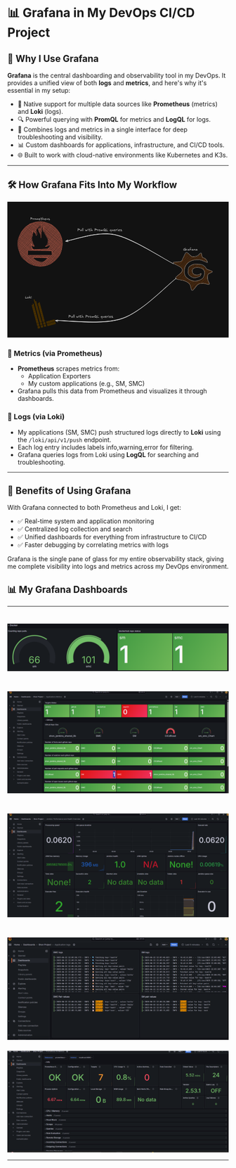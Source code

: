 # 📊 Grafana in My DevOps CI/CD Project

## 📌 Why I Use Grafana

**Grafana** is the central dashboarding and observability tool in my DevOps. It provides a unified view of both **logs** and **metrics**, and here's why it's essential in my setup:

- 🧩 Native support for multiple data sources like **Prometheus** (metrics) and **Loki** (logs).
- 🔍 Powerful querying with **PromQL** for metrics and **LogQL** for logs.
- 🧠 Combines logs and metrics in a single interface for deep troubleshooting and visibility.
- 📊 Custom dashboards for applications, infrastructure, and CI/CD tools.
- 🌐 Built to work with cloud-native environments like Kubernetes and K3s.

---

## 🛠️ How Grafana Fits Into My Workflow

![Grafana Architecture Diagram](/images/grafana.png)

### 🔸 Metrics (via Prometheus)

- **Prometheus** scrapes metrics from:
  - Application Exporters
  - My custom applications (e.g., SM, SMC)
- Grafana pulls this data from Prometheus and visualizes it through dashboards.

### 🔹 Logs (via Loki)

- My applications (SM, SMC) push structured logs directly to **Loki** using the `/loki/api/v1/push` endpoint.
- Each log entry includes labels info,warning,error for filtering.
- Grafana queries logs from Loki using **LogQL** for searching and troubleshooting.

---

## 🧠 Benefits of Using Grafana

With Grafana connected to both Prometheus and Loki, I get:

- ✅ Real-time system and application monitoring
- ✅ Centralized log collection and search
- ✅ Unified dashboards for everything from infrastructure to CI/CD
- ✅ Faster debugging by correlating metrics with logs

Grafana is the single pane of glass for my entire observability stack, giving me complete visibility into logs and metrics across my DevOps environment.

## 📊 My Grafana Dashboards
---

![Grafana docker dashboard Diagram](/images/grafana_docker.png)
===
![Grafana github dashboard Diagram](/images/grafana_github.png)
===
![Grafana jenkins dashboard Diagram](/images/grafana_jenkins.png)
===
![Grafana logs dashboard Diagram](/images/grafana_logs.png)
===
![Grafana promtheus dashboard Diagram](/images/grafana_prometheus.png)

---
